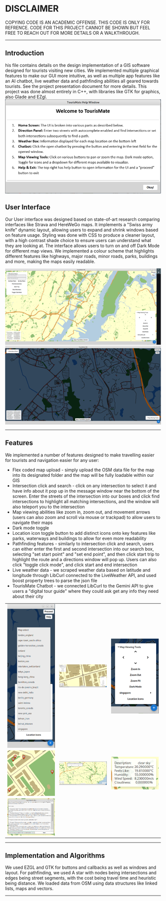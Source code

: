 # DISCLAIMER
COPYING CODE IS AN ACADEMIC OFFENSE. THIS CODE IS ONLY FOR REFRENCE. CODE FOR THIS PROJECT CANNOT BE SHOWN BUT FEEL FREE TO REACH OUT FOR MORE DETAILS OR A WALKTHROUGH.

---

## Introduction
his file contains details on the design implementation of a GIS software designed for tourists visiting new cities. We implemented multiple graphical features to make our GUI more intuitive, as well as multiple app features like an AI chatbot, live weather data and pathfinding abilities all geared towards tourists. See the project presentation document for more details. This project was done almost entirely in C++, with libraries like GTK for graphics, also Glade and EZgl.
![help screen](readmeimages/help.PNG)

## User Interface
Our User interface was designed based on state-of-art research comparing interfaces like Strava and HereWeGo maps. It implements a "Swiss army knife" dynamic layout, allowing users to expand and shrink windows based on feature usage. Styling was done with CSS to produce a cleaner layout, with a high contrast shade choice to ensure users can understand what they are looking at. The interface allows users to turn on and off Dark Mode for different map views. We implemented a colour scheme that highlights different features like highways, major roads, minor roads, parks, buildings and more, making the maps easily readable. 

![light mode with expanded UI](readmeimages/lightModeUI.PNG)
![dark mode with compressed UI](readmeimages/darkModeUI.PNG)


---

## Features
We implemented a number of features designed to make travelling easier for tourists and navigation easier for any user:
- Flex coded map upload - simply upload the OSM data file for the map into its designated folder and the map will be fully loadable within our GIS
- Intersection click and search - click on any intersection to select it and have info about it pop up in the message window near the bottom of the screen. Enter the streets of the intersection into our boxes and click find intersections to highlight all matching intersections, and the window will also teleport you to the intersection
- Map viewing abilities like zoom in, zoom out, and movement arrows (users can also zoom and scroll via mouse or trackpad) to allow users to navigate their maps
- Dark mode toggle
- Location icon toggle button to add distinct icons onto key features like parks, waterways and buildings to allow for even more readability
- Pathfinding features - similarly to intersection click and search, users can either enter the first and second intersection into our search box, selecting "set start point" and "set end point", and then click start trip to highlight the route and a directions window will pop up. Users can also click "toggle click mode", and click start and end intersection
- Live weather data - we scraped weather data based on latitude and longitude through LibCurl connected to the LiveWeather API, and used boost property trees to parse the json file
- TourisMate Chatbot - we connected LibCurl to the Gemini API to give users a "digital tour guide" where they could ask get any info they need about their city

<table>
  <tr>
    <td><img src="readmeimages/mapselect.PNG" alt="map select" width="200"/></td>
    <td><img src="readmeimages/intersectionfind.PNG" alt="intersection find" width="200"/></td>
    <td><img src="readmeimages/mapview.PNG" alt="map view" width="200"/></td>
  </tr>
  <tr>
    <td><img src="readmeimages/locationicons.PNG" alt="location icons" width="200"/></td>
    <td><img src="readmeimages/directions.PNG" alt="directions" width="200"/></td>
    <td><img src="readmeimages/weather.PNG" alt="weather" width="200"/></td>
  </tr>
  <tr>
    <td><img src="readmeimages/chatbot.PNG" alt="chatbot" width="200"/></td>
    <td></td>
    <td></td>
  </tr>
</table>

---

## Implementation and Algorithms
We used EZGL and GTK for buttons and callbacks as well as windows and layout. For pathfinding, we used A star with nodes being intersections and edges being street segments, with the cost being travel time and heuristic being distance. We loaded data from OSM using data structures like linked lists, maps and vectors.

---
